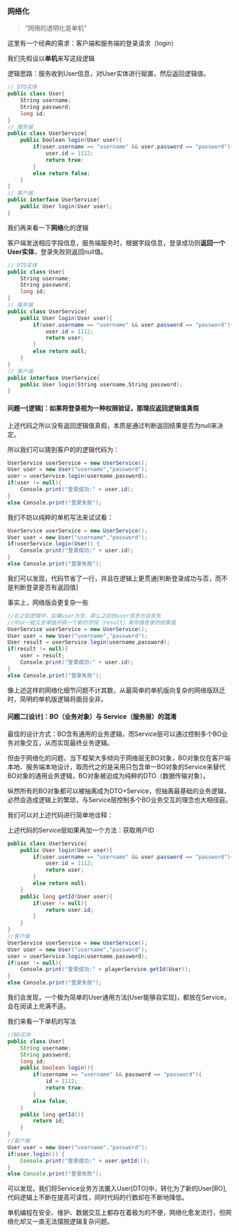 ### 网络化

> “网络的透明化是单机”

  这里有一个经典的需求：客户端和服务端的登录请求（login）

  我们先假设以**单机**来写这段逻辑

  逻辑思路：服务收到User信息，对User实体进行赋置，然后返回逻辑值。

```c#
// DTO实体
public class User{
    String username;
    String password;
    long id;
}
// 服务端
public class UserService{
    public boolean login(User user){
        if(user.username == "username" && user.password == "password"){
            user.id = 1112;
            return true;
        }
        else return false;
    }
}
// 客户端
public interface UserService{
    public User login(User user);
}
```

  我们再来看一下**网络**化的逻辑

  客户端发送相应字段信息，服务端服务时，根据字段信息，登录成功则**返回一个User实体**，登录失败则返回null值。

```c#
// DTO实体
public class User{
    String username;
    String password;
    long id;
}
// 服务端
public class UserService{
    public User login(User user){
        if(user.username == "username" && user.password == "password"){
            user.id = 1112;
            return user;
        }
        else return null;
    }
}
// 客户端
public interface UserService{
    public User login(String username,String password);
}
```

#### 问题一[逻辑]：如果将登录视为一种权限验证，那理应返回逻辑值真假

  上述代码之所以没有返回逻辑值真假，本质是通过判断返回结果是否为null来决定。

  所以我们可以猜到客户的的逻辑代码为：

```c#
UserService userService = new UserService();
User user = new User("username","password");
user = userService.login(username,password);
if(user != null){
    Console.print("登录成功:" + user.id);
}
else Console.print("登录失败");
```

  我们不妨以纯粹的单机写法来试试看：

```c#
UserService userService = new UserService();
User user = new User("username","password");
if(userService.login(User)) {
    Console.print("登录成功:" + user.id);
}
else Console.print("登录失败");
```

  我们可以发现，代码节省了一行，并且在逻辑上更贯通[判断登录成功与否，而不是判断登录是否有返回值]

  事实上，网络版会更复杂一些

```c#
//在之前逻辑中，如果user为空，那么之前的user信息也会丢失
//所以一般又会单独开辟一个新的字段（result）来存储登录的结果值
UserService userService = new UserService();
User user = new User("username","password");
User result = userService.login(username,password);
if(result != null){
	user = result;
    Console.print("登录成功:" + user.id);
}
else Console.print("登录失败");
```

​    像上述这样的网络化细节问题不计其数，从最简单的单机版向复杂的网络版跃迁时，简明的单机版逻辑将面目全非。

#### 问题二[设计]：BO（业务对象）与 Service（服务层）的混淆

  最佳的设计方式：BO含有通用的业务逻辑，而Service层可以通过控制多个BO业务对象交互，从而实现最终业务逻辑。

  但由于网络化的问题，当下框架大多倾向于网络层无BO对象，BO对象仅在客户端本地、服务端本地设计，取而代之的是采用只包含单一BO对象的Service来替代BO对象的通用业务逻辑，BO对象被迫成为纯粹的DTO（数据传输对象）。

  纵然所有的BO对象都可以被抽离成为DTO+Service，但抽离最基础的业务逻辑，必然会造成逻辑上的繁琐，与Service层控制多个BO业务交互的理念也大相径庭。

  我们可以对上述代码进行简单地诠释：

上述代码的Service层如果再加一个方法：获取用户ID

```c#
public class UserService{
    public User login(User user){
        if(user.username == "username" && user.password == "password"){
            user.id = 1112;
            return user;
        }
        else return null;
    }
	public long getId(User user){
        if(user != null){
        	return user.id;
        }
    }
}
//客户端
UserService userService = new UserService();
User user = new User("username","password");
user = userService.login(username,password);
if(user != null){
    Console.print("登录成功:" + playerService.getId(User));
}
else Console.print("登录失败");
```

  我们会发现，一个极为简单的User通用方法[User能够自实现]，都放在Service，会在阅读上充满不适。

  我们来看一下单机的写法

```java
//BO实体
public class User{
    String username;
    String password;
    long id;
	public boolean login(){
        if(username == "username" && password == "password"){
            id = 1112;
            return true;
        }
        else false;
    }
    public long getId(){
        return id;
    }
}
//客户端
User user = new User("username","password");
if(user.login()) {
	Console.print("登录成功:" + user.getId());
}
else Console.print("登录失败");
```

  可以发现，我们将Service业务方法置入User[DTO]中，转化为了新的User[BO],  代码逻辑上不断在提高可读性，同时代码的行数却在不断地降低。

  单机编程在安全、维护、数据交互上都存在着极为的不便，网络化愈发流行，但网络化却又一直无法摆脱逻辑复杂问题。